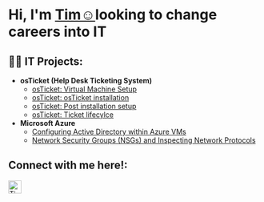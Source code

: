 
 <h1>Hi, I'm  <a href="https://www.linkedin.com/in/tim-merida-a7t8h5/">Tim☺</a>looking to change careers into IT</h1>
  

<h2>👨‍💻 IT Projects:</h2>

- <b>osTicket (Help Desk Ticketing System)</b>
  - [osTicket: Virtual Machine Setup](https://github.com/TimjMerida/osTicket-pt1-VM-setup)
  - [osTicket: osTicket installation](https://github.com/TimjMerida/osTicket-pt2-Installing-osTicket)
  - [osTicket: Post installation setup](https://github.com/TimjMerida/osTicket-pt3-Post-instillation-setup)
  - [osTicket: Ticket lifecylce](https://github.com/TimjMerida/osTicket-Pt4-Ticket-lifecycle)
- <b>Microsoft Azure</b>
  - [Configuring Active Directory within Azure VMs](https://github.com/TimjMerida/Configuring-Active-Directory-within-Azure-VMs)
  - [Network Security Groups (NSGs) and Inspecting Network Protocols](https://github.com/TimjMerida/Network-Security-Groups-and-Inspecting-Network-Protocols)

<h2>Connect with me here!:</h2>

[<img align="left" alt="Tim | LinkedIn" width="26px" src="https://cdn-icons-png.flaticon.com/512/174/174857.png" />][linkedin]



[linkedin]: https://www.linkedin.com/in/tim-merida-a7t8h5/
